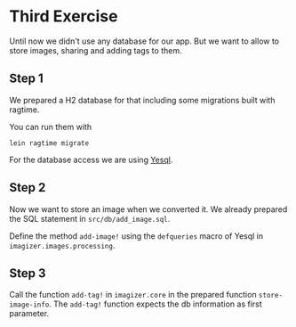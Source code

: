 # Third Exercise

Until now we didn't use any database for our app. But we want to allow to store images, sharing and adding tags to them.

## Step 1

We prepared a H2 database for that including some migrations built with ragtime.

You can run them with

    lein ragtime migrate
    
For the database access we are using [Yesql](https://github.com/krisajenkins/yesql).
    
## Step 2

Now we want to store an image when we converted it. We already prepared the SQL statement in `src/db/add_image.sql`.

Define the method `add-image!` using the `defqueries` macro of Yesql in `imagizer.images.processing`.

## Step 3

Call the function `add-tag!` in `imagizer.core` in the prepared function `store-image-info`. The `add-tag!` function expects the db information as first parameter.